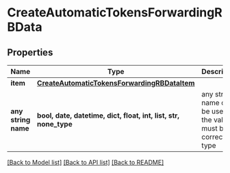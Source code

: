 # CreateAutomaticTokensForwardingRBData


## Properties
Name | Type | Description | Notes
------------ | ------------- | ------------- | -------------
**item** | [**CreateAutomaticTokensForwardingRBDataItem**](CreateAutomaticTokensForwardingRBDataItem.md) |  | 
**any string name** | **bool, date, datetime, dict, float, int, list, str, none_type** | any string name can be used but the value must be the correct type | [optional]

[[Back to Model list]](../README.md#documentation-for-models) [[Back to API list]](../README.md#documentation-for-api-endpoints) [[Back to README]](../README.md)


